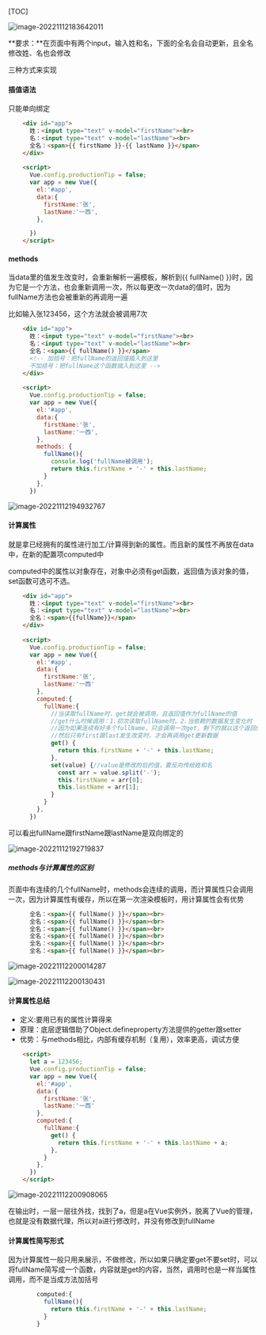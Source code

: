 [TOC]

![image-20221112183642011](D:\TyporaWorks\图片文件夹存放\image-20221112183642011.png)

**要求：**在页面中有两个input，输入姓和名，下面的全名会自动更新，且全名修改姓、名也会修改

三种方式来实现

#### 插值语法

只能单向绑定

```html
    <div id="app">
      姓：<input type="text" v-model="firstName"><br>
      名：<input type="text" v-model="lastName"><br>
      全名：<span>{{ firstName }}-{{ lastName }}</span>
    </div>
    
    <script>
      Vue.config.productionTip = false;
      var app = new Vue({
        el:'#app',
        data:{
          firstName:'张',
          lastName:'一西',
        },

      })
    </script>
```



#### methods

当data里的值发生改变时，会重新解析一遍模板，解析到{{ fullName() }}时，因为它是一个方法，也会重新调用一次，所以每更改一次data的值时，因为fullName方法也会被重新的再调用一遍

比如输入张123456，这个方法就会被调用7次

```html
    <div id="app">
      姓：<input type="text" v-model="firstName"><br>
      名：<input type="text" v-model="lastName"><br>
      全名：<span>{{ fullName() }}</span>
      <!-- 加括号：把fullName的返回值插入到这里
      不加括号：把fullName这个函数插入到这里 -->
    </div>
    
    <script>
      Vue.config.productionTip = false;
      var app = new Vue({
        el:'#app',
        data:{
          firstName:'张',
          lastName:'一西',
        },
        methods: {
          fullName(){
            console.log('fullName被调用');
            return this.firstName + '-' + this.lastName;
          }
        },
      })
```

![image-20221112194932767](D:\TyporaWorks\图片文件夹存放\image-20221112194932767.png)

#### 计算属性

就是拿已经拥有的属性进行加工/计算得到新的属性。而且新的属性不再放在data中，在新的配置项computed中

computed中的属性以对象存在，对象中必须有get函数，返回值为该对象的值，set函数可选可不选。

```html
    <div id="app">
      姓：<input type="text" v-model="firstName"><br>
      名：<input type="text" v-model="lastName"><br>
      全名：<span>{{fullName}}</span>
    </div>
    
    <script>
      Vue.config.productionTip = false;
      var app = new Vue({
        el:'#app',
        data:{
          firstName:'张',
          lastName:'一西'
        },
        computed:{
          fullName:{
            //当读取fullName时，get就会被调用，且返回值作为fullName的值
            //get什么时候调用：1.初次读取fullName时。2.当依赖的数据发生变化时
            //因为如果连续有好多个fullName，只会调用一次get，剩下的就以这个返回值为准
            //然后只有first跟last发生改变时，才会再调用get更新数据
            get() {
              return this.firstName + '-' + this.lastName;
            },
            set(value) {//value是修改的后的值，要反向传给姓和名
              const arr = value.split('-');
              this.firstName = arr[0];
              this.lastName = arr[1];
            }
          }
        },
      })
```

可以看出fullName跟firstName跟lastName是双向绑定的

![image-20221112192719837](D:\TyporaWorks\图片文件夹存放\image-20221112192719837.png)



##### methods与计算属性的区别

页面中有连续的几个fullName时，methods会连续的调用，而计算属性只会调用一次，因为计算属性有缓存，所以在第一次渲染模板时，用计算属性会有优势



```html
      全名：<span>{{ fullName() }}</span><br>
      全名：<span>{{ fullName() }}</span><br>
      全名：<span>{{ fullName() }}</span><br>
      全名：<span>{{ fullName() }}</span><br>
      全名：<span>{{ fullName() }}</span><br>
      全名：<span>{{ fullName() }}</span><br>
```

![image-20221112200014287](D:\TyporaWorks\图片文件夹存放\image-20221112200014287.png)

![image-20221112200130431](D:\TyporaWorks\图片文件夹存放\image-20221112200130431.png)



#### 计算属性总结

+ 定义:要用已有的属性计算得来
+ 原理：底层逻辑借助了Object.defineproperty方法提供的getter跟setter
+ 优势：与methods相比，内部有缓存机制（复用），效率更高，调试方便

```html
    <script>
      let a = 123456;
      Vue.config.productionTip = false;
      var app = new Vue({
        el:'#app',
        data:{
          firstName:'张',
          lastName:'一西'
        },
        computed:{
          fullName:{
            get() {
              return this.firstName + '-' + this.lastName + a;
            },
          }
        },
      })
    </script>
```

![image-20221112200908065](D:\TyporaWorks\图片文件夹存放\image-20221112200908065.png)

在输出时，一层一层往外找，找到了a，但是a在Vue实例外，脱离了Vue的管理，也就是没有数据代理，所以对a进行修改时，并没有修改到fullName



#### 计算属性简写形式

因为计算属性一般只用来展示，不做修改，所以如果只确定要get不要set时，可以将fullName简写成一个函数，内容就是get的内容，当然，调用时也是一样当属性调用，而不是当成方法加括号

```js
        computed:{
          fullName(){
            return this.firstName + '-' + this.lastName;
          }
        }
```

